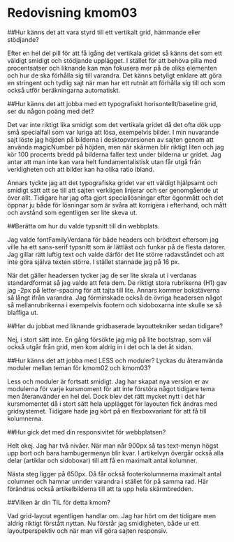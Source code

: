 ---
---
Redovisning kmom03
=========================

##Hur känns det att vara styrd till ett vertikalt grid, hämmande eller stödjande?

Efter en hel del pill för att få igång det vertikala gridet så känns det som ett väldigt smidigt och stödjande upplägget. I stället för att behöva pilla med procentsatser och liknande kan man fokusera mer på de olika elementen och hur de ska förhålla sig till varandra. Det känns betyligt enklare att göra en stringent och tydlig sajt när man har ett rutnät att förhålla sig till och som också utför beräkningarna automatiskt.

##Hur känns det att jobba med ett typografiskt horisontellt/baseline grid, ser du någon poäng med det?

Det var inte riktigt lika smidigt som det vertikala gridet då det ofta dök upp små specialfall som var luriga att lösa, exempelvis bilder. I min nuvarande sajt löste jag höjden på bilderna i desktopvarsionen av sajten genom att använda magicNumber på höjden, men när skärmen blir riktigt liten och jag kör 100 procents bredd på bilderna faller text under bilderna ur gridet. Jag antar att man inte kan vara helt fundamentalistisk utan får utgå från verkligheten och att bilder kan ha olika ratio ibland.

Annars tyckte jag att det typografiska gridet var ett väldigt hjälpsamt och smidigt sätt att se till att sajten verkligen linjerar och ser genomgående ut över allt. Tidigare har jag ofta gjort speciallösningar efter ögonmått och det öppnar ju både för lösningar som är svåra att korrigera i efterhand, och mått och avstånd som egentligen ser lite skeva ut.

##Berätta om hur du valde typsnitt till din webbplats.

Jag valde fontFamilyVerdana för både headers och brödtext eftersom jag ville ha ett sans-serif typsnitt som är lättläst och funkar på de flesta datorer. Jag gillar rätt luftig text och valde därför det lite större radavståndet och att inte göra själva texten större. I stället stannade jag på 16 px.

När det gäller headersen tycker jag de ser lite skrala ut i verdanas standardformat så jag valde att feta dem. De riktigt stora rubrikerna (H1) gav jag -2px på letter-spacing för att tajta till lite. Annars kommer bokstäverna så långt ifrån varandra. Jag förminskade också de övriga headersen något så mellanrubrikerna i exempelvis footern och sidoboxarna inte skulle se så blaffiga ut.

##Har du jobbat med liknande gridbaserade layouttekniker sedan tidigare?

Nej, i stort sätt inte. En gång försökte jag mig på lite bootstrap, som väl också utgår från grid, men kom aldrig in i det och la det åt sidan.

##Hur känns det att jobba med LESS och moduler? Lyckas du återanvända moduler mellan teman för kmom02 och kmom03?

Less och moduler är fortsatt smidigt. Jag har skapat nya version er av modulerna för varje kursmoment för att inte förstöra något tidigare tema men återanvänder en hel del. Dock blev det rätt mycket nytt i det här kursmomentet då i stort sätt hela upplägget för layouten fick ändras med gridsystemet. Tidigare hade jag kört på en flexboxvariant för att få till kolumnerna.

##Hur gick det med din responsivitet för webbplatsen?

Helt okej. Jag har två nivåer. När man når 900px så tas text-menyn högst upp bort och bara hambugermenyn blir kvar. I artikelvyn övergår också alla delar (artiklar och sidoboxar) till att få en maximalt antal kolumner.

Nästa steg ligger på 650px. Då får också footerkolumnerna maximalt antal columner och hamnar unnder varandra i stället för på samma rad. Här förändras också artikelbilderna till att ta upp hela skärmbredden.

##Vilken är din TIL för detta kmom?

Vad grid-layout egentligen handlar om. Jag har hört om det tidigare men aldrig riktigt förstått nyttan. Nu förstår jag smidigheten, både ur ett layoutperspektiv och när man vill göra sajten responsiv.
